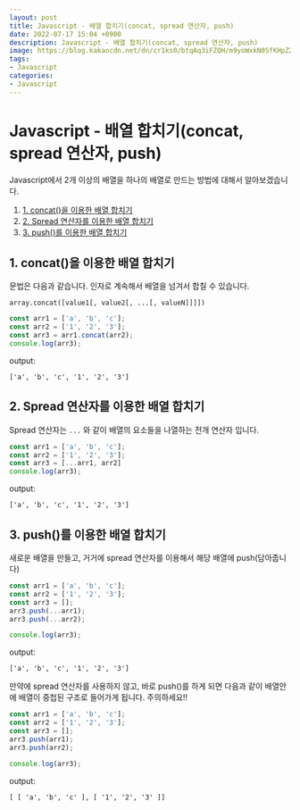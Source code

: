 ```yaml
---
layout: post
title: Javascript - 배열 합치기(concat, spread 연산자, push)
date: 2022-07-17 15:04 +0900
description: Javascript - 배열 합치기(concat, spread 연산자, push)
image: https://blog.kakaocdn.net/dn/cr1ks0/btqAq3iFZQH/m9yoWxkN0SfKHpZ2MnfyKk/img.png
tags:
- Javascript
categories:
- Javascript
---
```





# Javascript - 배열 합치기(concat, spread 연산자, push)

Javascript에서 2개 이상의 배열을 하나의 배열로 만드는 방법에 대해서 알아보겠습니다. 

1. [1. concat()을 이용한 배열 합치기](#1-concat을-이용한-배열-합치기)
2. [2. Spread 연산자를 이용한 배열 합치기](#2-spread-연산자를-이용한-배열-합치기)
3. [3. push()를 이용한 배열 합치기](#3-push를-이용한-배열-합치기)



## 1. concat()을 이용한 배열 합치기

문법은 다음과 같습니다. 인자로 계속해서 배열을 넘겨서 합칠 수 있습니다. 

```
array.concat([value1[, value2[, ...[, valueN]]]])
```

```js
const arr1 = ['a', 'b', 'c'];
const arr2 = ['1', '2', '3'];
const arr3 = arr1.concat(arr2);
console.log(arr3);
```

output: 

```
['a', 'b', 'c', '1', '2', '3']
```



## 2. Spread 연산자를 이용한 배열 합치기

Spread 연산자는 `...` 와 같이 배열의 요소들을 나열하는 전개 연산자 입니다.

```js
const arr1 = ['a', 'b', 'c'];
const arr2 = ['1', '2', '3'];
const arr3 = [...arr1, arr2]
console.log(arr3);
```



output: 

```
['a', 'b', 'c', '1', '2', '3']
```



## 3. push()를 이용한 배열 합치기

새로운 배열을 만들고, 거거에 spread 연산자를 이용해서 해당 배열에 push(담아줍니다)

```js
const arr1 = ['a', 'b', 'c'];
const arr2 = ['1', '2', '3'];
const arr3 = [];
arr3.push(...arr1);
arr3.push(...arr2); 

console.log(arr3);
```

output: 

```
['a', 'b', 'c', '1', '2', '3']
```



만약에 spread 연산자를 사용하지 않고, 바로 push()를 하게 되면 다음과 같이 배열안에 배열이 중첩된 구조로 들어가게 됩니다. 주의하세요‼️

```js
const arr1 = ['a', 'b', 'c'];
const arr2 = ['1', '2', '3'];
const arr3 = [];
arr3.push(arr1);
arr3.push(arr2); 

console.log(arr3);
```

output: 

```
[ [ 'a', 'b', 'c' ], [ '1', '2', '3' ]]
```

